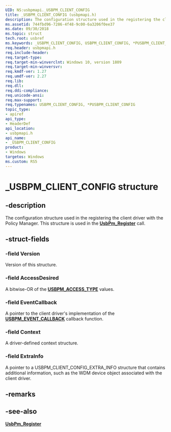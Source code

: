 ```yaml
---
UID: NS:usbpmapi._USBPM_CLIENT_CONFIG
title: _USBPM_CLIENT_CONFIG (usbpmapi.h)
description: The configuration structure used in the registering the client driver with the Policy Manager
ms.assetid: 744fbd96-7286-4f48-9c00-6a3206f0ee37
ms.date: 09/30/2018
ms.topic: struct
tech.root: usbref
ms.keywords: _USBPM_CLIENT_CONFIG, USBPM_CLIENT_CONFIG, *PUSBPM_CLIENT_CONFIG, 
req.header: usbpmapi.h
req.include-header:
req.target-type:
req.target-min-winverclnt: Windows 10, version 1809
req.target-min-winversvr:
req.kmdf-ver: 1.27
req.umdf-ver: 2.27
req.lib: 
req.dll:
req.ddi-compliance:
req.unicode-ansi:
req.max-support:
req.typenames: USBPM_CLIENT_CONFIG, *PUSBPM_CLIENT_CONFIG
topic_type: 
- apiref
api_type: 
- HeaderDef
api_location: 
- usbpmapi.h
api_name: 
- _USBPM_CLIENT_CONFIG
product:
- Windows
targetos: Windows
ms.custom: RS5
---
```


# _USBPM_CLIENT_CONFIG structure

## -description
The configuration structure used in the registering the client driver with the Policy Manager. This structure is used in the [**UsbPm_Register**](nf-usbpmapi-usbpm_register.md) call.

## -struct-fields

### -field Version
Version of this structure. 

### -field AccessDesired
A bitwise-OR of the [**USBPM_ACCESS_TYPE**](ne-usbpmapi-_usbpm_access_type.md) values.
 
### -field EventCallback
A pointer to the client driver's implementation of the [**USBPM_EVENT_CALLBACK**](nc-usbpmapi-evt_usbpm_event_callback.md) callback function. 
 
### -field Context
A driver-defined context structure.
 
### -field ExtraInfo
A pointer to a USBPM_CLIENT_CONFIG_EXTRA_INFO structure that contains additional information, such as the WDM device object associated with the client driver. 

## -remarks

## -see-also
[**UsbPm_Register**](nf-usbpmapi-usbpm_register.md) 
